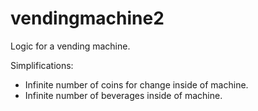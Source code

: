 # vendingmachine2

Logic for a vending machine.

Simplifications:
- Infinite number of coins for change inside of machine.
- Infinite number of beverages inside of machine.
